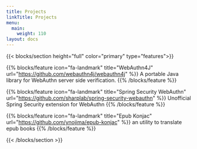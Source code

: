 ```yaml
---
title: Projects
linkTitle: Projects
menu:
  main:
    weight: 110
layout: docs
---
```



{{< blocks/section height="full" color="primary" type="features">}}

{{% blocks/feature icon="fa-landmark" title="WebAuthn4J" url="https://github.com/webauthn4j/webauthn4j" %}}
A portable Java library for WebAuthn server side verification.
{{% /blocks/feature %}}

{{% blocks/feature icon="fa-landmark" title="Spring Security WebAuthn" url="https://github.com/sharplab/spring-security-webauthn" %}}
Unofficial Spring Security extension for WebAuthn 
{{% /blocks/feature %}}

{{% blocks/feature icon="fa-landmark" title="Epub Konjac" url="https://github.com/ynojima/epub-konjac" %}}
an utility to translate epub books
{{% /blocks/feature %}}

{{< /blocks/section >}}

